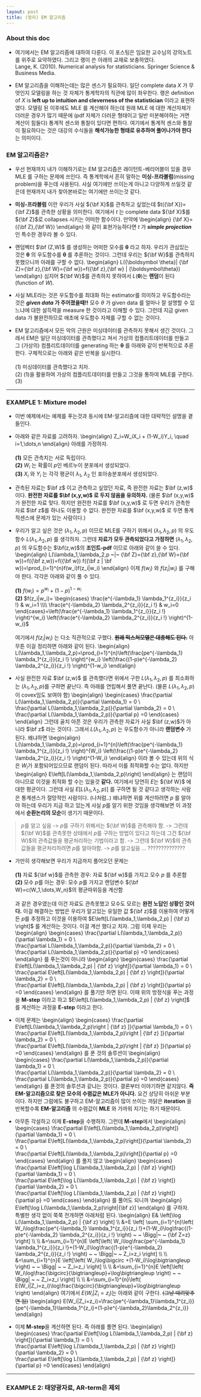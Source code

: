 ```yaml
---
layout: post
title: (정리) EM 알고리즘
--- 
```


### About this doc 

- 여기에서는 EM 알고리즘에 대하여 다룬다. 이 포스팅은 임요한 교수님의 강의노트를 위주로 요약하였다. 그리고 랭이 쓴 아래의 교재로 보충하였다. <br/> 
Lange, K. (2010). Numerical analysis for statisticians. Springer Science & Business Media. 

- EM 알고리즘을 이해하는데는 많은 센스가 필요하다. 일단 complete data $X$ 가 무엇인지 모델링을 하는 것 자체가 통계학자의 직관에 많이 좌우한다. 랭은 definition of $X$ is **left up to intuition and cleverness of the statistician** 이라고 표현하였다. 모델링 된 이후에도 MLE 를 계산해야 하는데 원래 MLE 에 대한 계산자체가 더러운 경우가 많기 때문에 (pdf 자체가 더러운 형태이고 일반 미분해야하는 거면 계산이 힘들다) 통계적 센스와 통찰이 있다면 편하다. 여기에서 통계적 센스와 통찰이 필요하다는 것은 대강의 수식들을 **해석가능한 형태로 유추하며 풀어나가야 한다**는 의미이다. 

### EM 알고리즘은? 

- 우선 현재까지 내가 이해하기로는 EM 알고리즘은 래이턴트-베리어블이 있을 경우 MLE 를 구하는 문제에 쓰인다. 즉 통계학에서 흔히 말하는 **미싱-프라블럼**(missing problem)을 푸는데 사용된다. 사실 여기에만 쓰이는게 아니고 다양하게 쓰일것 같은데 현재까지 내가 찾아본바로는 여기에만 쓰이는것 같다.

- **미싱-프라블럼** 이란 우리가 사실 ${\bf X}$를 관측하고 싶었는데 $t({\bf X})={\bf Z}$를 관측한 상황을 의미한다. 여기에서 $t$ 는 complete data ${\bf X}$를 ${\bf Z}$로 collapses 시키는 어떠한 함수이다. 만약에 
\begin{align}
{\bf X}=({\bf Z},{\bf W})
\end{align}
와 같이 표현가능하다면 $t$ 가 ***simple projection*** 인 특수한 경우라 볼 수 있다. 

- 랜덤벡터 $\bf (Z,W)$ 를 생성하는 어떠한 모수를 $\boldsymbol \theta$ 라고 하자. 우리가 관심있는 것은 $\boldsymbol \theta$ 의 우도함수를 $\boldsymbol \theta$ 를 추론하는 것이다. 그런데 우리는 ${\bf W}$를 관측하지 못했으니까 아래를 구할 수 없다. 
\begin{align}
L({\boldsymbol \theta}| {\bf Z}={\bf z},{\bf W}={\bf w})=f({\bf z},{\bf w} | {\boldsymbol\theta})
\end{align}
심지어 ${\bf W}$를 관측하지 못하여서 $L({\boldsymbol \theta})$는 **랜덤**이 된다(function of $W$). 

- 사실 MLE라는 것은 우도함수를 최대화 하는 estimator를 의미하고 우도함수라는 것은 ***given data* 가 주어졌을때!!** 모수 $\theta$ 가 given data 를 얼마나 잘 설명할 수 있느냐에 대한 설득력을 measure 한 것이라고 이해할 수 있다. 그런데 지금 given data 가 불완전하므로 애초에 우도함수 자체를 구할 수 없는 것이다. 

- EM 알고리즘에서 모든 악의 근원은 미싱데이터를 관측하지 못해서 생긴 것이다. 그래서 EM은 일단 미싱데이터를 관측했다고 쳐서 가상의 컴플리트데이터를 만들고 그 (가상의) 컴플리트데이터를 generating 하는 $\boldsymbol \theta$ 를 아래와 같이 반복적으로 추론한다. 구체적으로는 아래와 같은 반복을 실시한다. <br/><br/> 
(1) 미싱데이터를 관측했다고 치자. <br/>
(2) (1)을 활용하여 가상의 컴플리트데이터를 만들고 그것을 통하여 MLE를 구한다. <br/> 
(3) 




--- 

### EXAMPLE 1: Mixture model 

- 이번 예제에서는 예제를 푸는것과 동시에 EM-알고리즘에 대한 대략적인 설명을 곁들인다. 

- 아래와 같은 자료를 고려하자. 
\begin{align}
Z_i=W_iX_i + (1-W_i)Y_i, \quad i=1,\dots,n 
\end{align}
아래를 가정하자. <br/><br/>
**(1)** 모든 관측치는 서로 독립이다. <br/>
**(2)** $W_i$ 는 확률이 $p$인 베르누이 분포에서 생성되었다. <br/>
**(3)** $X_i$ 와 $Y_i$ 는 각각 평균이 $\lambda_1$, $\lambda_2$ 인 포아송분포에서 생성되었다. 

- 관측된 자료는 $\bf z$ 이고 관측하고 싶었던 자료, 즉 완전한 자료는 $\bf (z,w)$ 이다. **완전한 자료를 $\bf (x,y,w)$ 로 두지 않음을 유의하자.** (물론 $\bf (x,y,w)$ 가 완전한 자료 맞다. 하지만 완전한 자료를 $\bf (x,y,w)$ 로 두면 우리가 관측한 자료 $\bf z$를 하나도 이용할 수 없다. 완전한 자료를 $\bf (x,y,w)$ 로 두면 통계적센스에 문제가 있는 사람이다.) 

- 우리가 알고 싶은 것은 $(\lambda_1,\lambda_2,p)$ 이므로 MLE를 구하기 위해서 $(\lambda_1,\lambda_2,p)$ 의 우도함수 $L(\lambda_1,\lambda_2,p)$ 를 생각하자. 그런데 **자료가 모두 관측되었다고 가정하면** $(\lambda_1,\lambda_2,p)$ 의 우도함수는 $\bf(z,w)$의 **조인트-pdf** 이므로 아래와 같이 쓸 수 있다. 
\begin{align}
L(\lambda_1,\lambda_2,p ~\|~ {\bf Z}={\bf z},{\bf W}={\bf w})=f({\bf z,w})=f({\bf w}) f({\bf z | \bf w})=\prod_{i=1}^{n}f(w_i)f(z_i|w_i)
\end{align}
이제 $f(w_i)$ 와 $f(z_i|w_i)$ 를 구해야 한다. 각각은 아래와 같이 풀 수 있다. <br/><br/>
**(1)** $f(w_i)=p^{w_i}+(1-p)^{1-w_i}$ <br/>
**(2)** $f(z_i|w_i)=
\begin{cases} 
\frac{e^{-\lambda_1} \lambda_1^{z_i}}{z_i !} & w_i=1 \\\\ 
\frac{e^{-\lambda_2} \lambda_2^{z_i}}{z_i !} & w_i=0
\end{cases}=\left(\frac{e^{-\lambda_1} \lambda_1^{z_i}}{z_i !} \right)^{w_i} \left(\frac{e^{-\lambda_2} \lambda_2^{z_i}}{z_i !} \right)^{1-w_i}$ <br/><br/> 
여기에서 $f(z_i|w_i)$ 는 다소 직관적으로 구했다. **~~원래 믹스처모델은 대충해도 된다.~~**
아무튼 이걸 정리하면 아래와 같이 된다. 
\begin{align}
L(\lambda_1,\lambda_2,p)=\prod_{i=1}^{n}\left(\frac{pe^{-\lambda_1} \lambda_1^{z_i}}{z_i !} \right)^{w_i} \left(\frac{(1-p)e^{-\lambda_2} \lambda_2^{z_i}}{z_i !} \right)^{1-w_i}
\end{align}

- 사실 완전한 자료 $\bf (z,w)$ 를 관측했다면 위에서 구한 $L(\lambda_1,\lambda_2,p)$ 를 최소화하는 $(\lambda_1,\lambda_2,p)$를 구하면 끝난다. 즉 아래를 연립해서 풀면 끝난다. (물론 $L(\lambda_1,\lambda_2,p)$ 이 covex임도 보여야 함) 
\begin{align}
\begin{cases}
\frac{\partial L(\lambda_1,\lambda_2,p)}{\partial \lambda_1} = 0 \\\
\frac{\partial L(\lambda_1,\lambda_2,p)}{\partial \lambda_2} = 0 \\\
\frac{\partial L(\lambda_1,\lambda_2,p)}{\partial p} =0 
\end{cases}
\end{align}
그런데 골치 아픈 것은 우리가 관측한 자료가 사실 $\bf (z,w)$가 아니라 $\bf z$ 라는 것이다. 그래서 $L(\lambda_1,\lambda_2,p)$ 는 우도함수가 아니라 **랜덤변수** 가 된다. 왜냐하면
\begin{align}
L(\lambda_1,\lambda_2,p)=\prod_{i=1}^{n}\left(\frac{pe^{-\lambda_1} \lambda_1^{z_i}}{z_i !} \right)^{W_i} \left(\frac{(1-p)e^{-\lambda_2} \lambda_2^{z_i}}{z_i !} \right)^{1-W_i}
\end{align}
이라 볼 수 있는데 위의 식은 $W_i$가 포함되어있으므로 랜덤이 된다. 따라서 이를 최적화할 수는 없다. 하지만 
\begin{align}
E\left[L(\lambda_1,\lambda_2,p)\right]
\end{align}
는 랜덤이 아니므로 이것을 최적화 할 수는 있을것 **같다.** 여기에서 당연히 $E$는 ${\bf W}$ 에 대한 평균이다. 그런데 사실  $E\left[L(\lambda_1,\lambda_2,p)\right]$ 를 구하면 될 것 같다고 생각하는 사람은 통계센스가 절망적인 사람이다. (나처럼..) 왜냐하면
위를 계산하려면 $p$ 를 알아야 하는데 우리가 지금 하고 있는게 사실 $p$를 알기 위한 것임을 생각해보면 이 과정에서 **순환논리의 모순**이 생기기 때문이다. <br/>
> $p$를 알고 싶음 -> $p$를 구하기 위해서는 ${\bf W}$를 관측해야 함. ->  그런데 ${\bf W}$를 관측못한 상태에서 $p$를 구하는 방법이 있다고 하는데 그건 ${\bf W}$의 관측값들을 평균처리하는 기법이라고 함. -> 그런데 ${\bf W}$의 관측값들을 평균처리하려면 $p$를 알아야함. -> $p$를 알고싶음 ... ??????????????

- 가만히 생각해보면 우리가 지금까지 풀어오던 문제는 <br/><br/>
**(1)** 자료 ${\bf w}$를 관측한 경우: 자료 ${\bf w}$를 가지고 모수 $p$ 를 추론함 <br/>
**(2)** 모수 $p$를 아는 경우: 모수 $p$를 가지고 랜덤변수 ${\bf W}=c(W_1,\dots,W_n)$의 평균따위등을 계산함 <br/><br/>
과 같은 경우였는데 이건 자료도 관측못했고 모수도 모르는 **완전 노답인 상황인 것이다.** 이걸 해결하는 방법은 우리가 알고있는 유일한 값 ${\bf z}$를 이용하여 어떻게든 $p$를 추정하고 이것을 이용하여 $E\left[L(\lambda_1,\lambda_2,p) | {\bf z} \right]$ 를 계산하는 것이다. 이걸 계산 했다고 치자. 그럼 이제 우리는 
\begin{align}
\begin{cases}
\frac{\partial L(\lambda_1,\lambda_2,p)}{\partial \lambda_1} = 0 \\\
\frac{\partial L(\lambda_1,\lambda_2,p)}{\partial \lambda_2} = 0 \\\
\frac{\partial L(\lambda_1,\lambda_2,p)}{\partial p} =0 
\end{cases}
\end{align}
를 푸는것이 아니라 
\begin{align}
\begin{cases}
\frac{\partial E\left[L(\lambda_1,\lambda_2,p) | {\bf z} \right]}{\partial \lambda_1} = 0 \\\
\frac{\partial E\left[L(\lambda_1,\lambda_2,p) | {\bf z} \right]}{\partial \lambda_2} = 0 \\\
\frac{\partial E\left[L(\lambda_1,\lambda_2,p) | {\bf z} \right]}{\partial p} =0 
\end{cases}
\end{align}
를 풀기만 하면 된다. 이때 위의 방정식을 푸는 과정을 **M-step** 이라고 하고 $E\left[L(\lambda_1,\lambda_2,p) | {\bf z} \right]$ 를 계산하는 과정을 **E-step** 이라고 한다. 

- 이제 문제는 
\begin{align}
\begin{cases}
\frac{\partial E\left[L(\lambda_1,\lambda_2,p)\right | {\bf z} ]}{\partial \lambda_1} = 0 \\\
\frac{\partial E\left[L(\lambda_1,\lambda_2,p)\right | {\bf z} ]}{\partial \lambda_2} = 0 \\\
\frac{\partial E\left[L(\lambda_1,\lambda_2,p)\right | {\bf z} ]}{\partial p} =0 
\end{cases}
\end{align}
를 푼 것의 솔루션이 
\begin{align}
\begin{cases}
\frac{\partial L(\lambda_1,\lambda_2,p)}{\partial \lambda_1} = 0 \\\
\frac{\partial L(\lambda_1,\lambda_2,p)}{\partial \lambda_2} = 0 \\\
\frac{\partial L(\lambda_1,\lambda_2,p)}{\partial p} =0 
\end{cases}
\end{align}
를 푼것의 솔루션과 같냐는 것이다. 결론부터 이야기하면 같지않다. **즉 EM-알고리즘으로 찾은 모수의 수렴값은 MLE가 아니다.** 요건 상당히 아쉬운 부분이다. 하지만 그럼에도 불구하고 EM-알고리즘이 많이 쓰이는 까닭은 **iteration** 을 반복할수록 **EM-알고리즘** 의 수렴값이 **MLE** 와 가까워 지기는 하기 때문이다. 

- 아무튼 각설하고 이제 **E-step**을 수행하자. 그런데 **M-step**에서 
\begin{align}
\begin{cases}
\frac{\partial E\left[L(\lambda_1,\lambda_2,p)\right]}{\partial \lambda_1} = 0 \\\
\frac{\partial E\left[L(\lambda_1,\lambda_2,p)\right]}{\partial \lambda_2} = 0 \\\
\frac{\partial E\left[L(\lambda_1,\lambda_2,p)\right]}{\partial p} =0 
\end{cases}
\end{align}
를 풀지 않고
\begin{align}
\begin{cases}
\frac{\partial E\left[\log L(\lambda_1,\lambda_2,p) | {\bf z} \right]}{\partial \lambda_1} = 0 \\\
\frac{\partial E\left[\log L(\lambda_1,\lambda_2,p) | {\bf z} \right]}{\partial \lambda_2} = 0 \\\
\frac{\partial E\left[\log L(\lambda_1,\lambda_2,p) | {\bf z} \right]}{\partial p} =0 
\end{cases}
\end{align}
를 풀어도 되니까 
\begin{align}
E\left[\log L(\lambda_1,\lambda_2,p)\right|{\bf z}]
\end{align}
를 구하자. 특별한 생각 없이 쭉쭉 전개하면 아래처럼 된다. 
\begin{align}
E& \left[\log L(\lambda_1,\lambda_2,p) | {\bf z} \right] \\\\ 
&=E \left[ \sum_{i=1}^{n}\left( W_i\log\frac{pe^{-\lambda_1} \lambda_1^{z_i}}{z_i !}+(1-W_i)\log\frac{(1-p)e^{-\lambda_2} \lambda_2^{z_i}}{z_i !} \right)  ~ ~ \Bigg|~ ~ {\bf Z=z} \right]  \\\\ \\\\
&=\sum_{i=1}^{n}E \left[\left( W_i\log\frac{pe^{-\lambda_1} \lambda_1^{z_i}}{z_i !}+(1-W_i)\log\frac{(1-p)e^{-\lambda_2} \lambda_2^{z_i}}{z_i !} \right)  ~ ~ \Bigg|~ ~ Z_i=z_i \right]  \\\\ \\\\
&=\sum_{i=1}^{n}E \left[\left( W_i\log\bigcirc +(1-W_i)\log\bigtriangleup \right)   ~ ~ \Bigg| ~ ~ Z_i=z_i  \right]  \\\\ \\\\
&=\sum_{i=1}^{n}E \left[\left( W_i\log\frac{\bigcirc}{\bigtriangleup}+\log\bigtriangleup \right)  ~ ~ \Bigg| ~ ~ Z_i=z_i \right] \\\\ \\\\
&=\sum_{i=1}^{n}\left( E(W_i|Z_i=z_i)\log\frac{\bigcirc}{\bigtriangleup}+\log\bigtriangleup \right)
\end{align}
여기에서 $E(W_i|Z_i=z_i)$는 아래와 같이 구한다. ~~(그냥 때려맞추면 됨)~~
\begin{align}
E(W_i|Z_i=z_i)=\frac{pe^{-\lambda_1}\lambda_1^{z_i}}{pe^{-\lambda_1}\lambda_1^{z_i}+(1-p)e^{-\lambda_2}\lambda_2^{z_i}}
\end{align}

- 이제 **M-step**을 계산하면 된다. 즉 아래를  풀면 된다. 
\begin{align}
\begin{cases}
\frac{\partial E\left[\log L(\lambda_1,\lambda_2,p) | {\bf z} \right]}{\partial \lambda_1} = 0 \\\
\frac{\partial E\left[\log L(\lambda_1,\lambda_2,p) | {\bf z} \right]}{\partial \lambda_2} = 0 \\\
\frac{\partial E\left[\log L(\lambda_1,\lambda_2,p) | {\bf z} \right]}{\partial p} =0 
\end{cases}
\end{align}

--- 

### EXAMPLE 2: 태양광자료, AR-term은 제외


